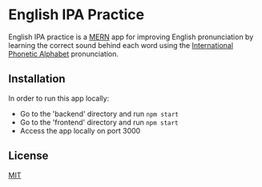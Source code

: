 # English IPA Practice

English IPA practice is a [MERN](https://www.geeksforgeeks.org/mern-stack/) app for improving English pronunciation by learning the correct sound behind each word using the [International Phonetic Alphabet](https://en.wikipedia.org/wiki/International_Phonetic_Alphabet) pronunciation.

## Installation

In order to run this app locally:
- Go to the 'backend' directory and run `npm start`
- Go to the 'frontend' directory and run `npm start`
- Access the app locally on port 3000

## License
[MIT](https://choosealicense.com/licenses/mit/)
